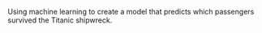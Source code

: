 Using machine learning to create a model that predicts which passengers survived the Titanic shipwreck.
